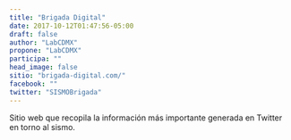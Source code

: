 ```yaml
---
title: "Brigada Digital"
date: 2017-10-12T01:47:56-05:00
draft: false
author: "LabCDMX"
propone: "LabCDMX"
participa: ""
head_image: false
sitio: "brigada-digital.com/"
facebook: ""
twitter: "SISMOBrigada"
---
```

Sitio web que recopila la información más importante generada en Twitter en torno al sismo.
